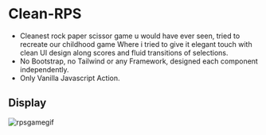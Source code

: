 # Clean-RPS

- Cleanest rock paper scissor game u would have ever seen, tried to recreate our childhood game Where i tried to give it elegant touch with clean UI design along scores and fluid transitions of selections.
- No Bootstrap, no Tailwind or any Framework, designed each component independently.
- Only Vanilla Javascript Action.


## Display
![rpsgamegif](https://user-images.githubusercontent.com/67598673/105076753-7f83fe00-5ab1-11eb-9cb4-07d735a47aaa.gif)

